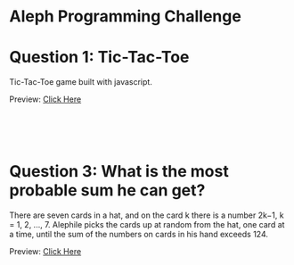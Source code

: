 # Aleph Programming Challenge

# Question 1: Tic-Tac-Toe

Tic-Tac-Toe game built with javascript.

Preview: [Click Here](https://adecancode.github.io/Aleph-Programming-Challenge/Tic%20Tac%20Toe/index.html)

<br>
<br>
<br>

# Question 3: What is the most probable sum he can get?

There are seven cards in a hat, and on the card k there is a number 2k−1, k = 1, 2, ..., 7. Alephile picks the cards up at random from the hat, one card at a time, until the sum of the numbers on cards in his hand exceeds 124.

Preview: [Click Here](https://adecancode.github.io/Aleph-Programming-Challenge/Probability/index.html)
